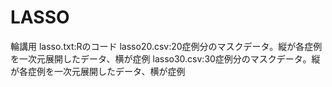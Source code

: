 # LASSO
輪講用
lasso.txt:Rのコード
lasso20.csv:20症例分のマスクデータ。縦が各症例を一次元展開したデータ、横が症例
lasso30.csv:30症例分のマスクデータ。縦が各症例を一次元展開したデータ、横が症例

